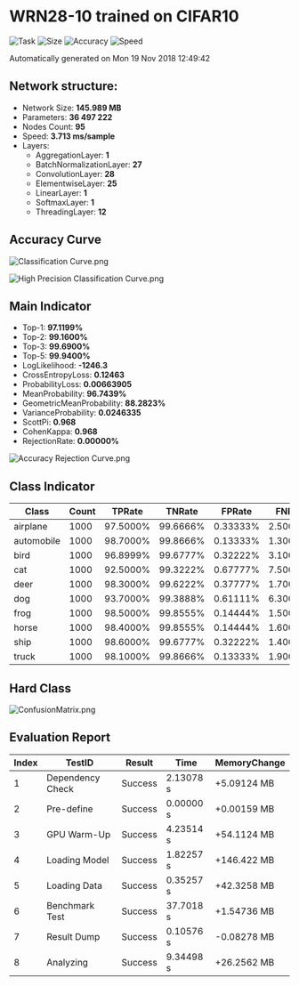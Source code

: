 # WRN28-10 trained on CIFAR10
![Task](https://img.shields.io/badge/Task-Classifation-Orange.svg)
![Size](https://img.shields.io/badge/Size-145.98%20MB-blue.svg)
![Accuracy](https://img.shields.io/badge/Accuracy-97.119%25-brightgreen.svg)
![Speed](https://img.shields.io/badge/Speed-3.713%20ms-ff69b4.svg)

Automatically generated on Mon 19 Nov 2018 12:49:42

## Network structure:
- Network Size: **145.989 MB**
- Parameters: **36 497 222**
- Nodes Count: **95**
- Speed: **3.713 ms/sample**
- Layers:
  - AggregationLayer: **1**
  - BatchNormalizationLayer: **27**
  - ConvolutionLayer: **28**
  - ElementwiseLayer: **25**
  - LinearLayer: **1**
  - SoftmaxLayer: **1**
  - ThreadingLayer: **12**


## Accuracy Curve
![Classification Curve.png](https://i.loli.net/2018/11/19/5bf240f955722.png)

![High Precision Classification Curve.png](https://i.loli.net/2018/11/19/5bf240f9cf50e.png)

## Main Indicator
  - Top-1: **97.1199%**
  - Top-2: **99.1600%**
  - Top-3: **99.6900%**
  - Top-5: **99.9400%**
  - LogLikelihood: **-1246.3**
  - CrossEntropyLoss: **0.12463**
  - ProbabilityLoss: **0.00663905**
  - MeanProbability: **96.7439%**
  - GeometricMeanProbability: **88.2823%**
  - VarianceProbability: **0.0246335**
  - ScottPi: **0.968**
  - CohenKappa: **0.968**
  - RejectionRate: **0.00000%**

![Accuracy Rejection Curve.png](https://i.loli.net/2018/11/19/5bf240f9d0c64.png)

## Class Indicator
| Class | Count | TPRate | TNRate | FPRate | FNRate | F1Score |
|-------|-------|--------|--------|--------|--------|---------|
| airplane | 1000 | 97.5000% | 99.6666% | 0.33333% | 2.50000% | 0.97256 |
| automobile | 1000 | 98.7000% | 99.8666% | 0.13333% | 1.30000% | 0.98749 |
| bird | 1000 | 96.8999% | 99.6777% | 0.32222% | 3.10000% | 0.96996 |
| cat | 1000 | 92.5000% | 99.3222% | 0.67777% | 7.50000% | 0.93152 |
| deer | 1000 | 98.3000% | 99.6222% | 0.37777% | 1.70000% | 0.97471 |
| dog | 1000 | 93.7000% | 99.3888% | 0.61111% | 6.30000% | 0.94076 |
| frog | 1000 | 98.5000% | 99.8555% | 0.14444% | 1.50000% | 0.98598 |
| horse | 1000 | 98.4000% | 99.8555% | 0.14444% | 1.60000% | 0.98547 |
| ship | 1000 | 98.6000% | 99.6777% | 0.32222% | 1.40000% | 0.97866 |
| truck | 1000 | 98.1000% | 99.8666% | 0.13333% | 1.90000% | 0.98444 |

## Hard Class
![ConfusionMatrix.png](https://i.loli.net/2018/11/19/5bf240f9d0399.png)

## Evaluation Report
| Index | TestID | Result | Time | MemoryChange |
|-------|--------|--------|------|--------------|
| 1 | Dependency Check | Success | 2.13078 s | +5.09124 MB |
| 2 | Pre-define | Success | 0.00000 s | +0.00159 MB |
| 3 | GPU Warm-Up | Success | 4.23514 s | +54.1124 MB |
| 4 | Loading Model | Success | 1.82257 s | +146.422 MB |
| 5 | Loading Data | Success | 0.35257 s | +42.3258 MB |
| 6 | Benchmark Test | Success | 37.7018 s | +1.54736 MB |
| 7 | Result Dump | Success | 0.10576 s | -0.08278 MB |
| 8 | Analyzing | Success | 9.34498 s | +26.2562 MB |
